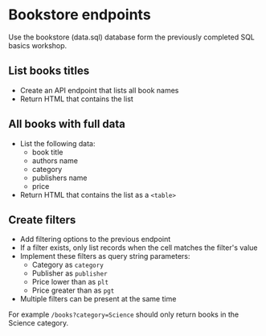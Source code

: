 # Bookstore endpoints

Use the bookstore (data.sql) database form the previously completed SQL basics workshop. 

## List books titles

 - Create an API endpoint that lists all book names
 - Return HTML that contains the list

## All books with full data

 - List the following data: 
	- book title
	- authors name
	- category
	- publishers name
	- price
- Return HTML that contains the list as a `<table>`

## Create filters

 - Add filtering options to the previous endpoint
 - If a filter exists, only list records when the cell matches the filter's value
 - Implement these filters as query string parameters:
	 - Category as `category`
	 - Publisher as `publisher`
	 - Price lower than as `plt`
	 - Price greater than as `pgt`
 - Multiple filters can be present at the same time

For example `/books?category=Science` should only return books in the Science category.
